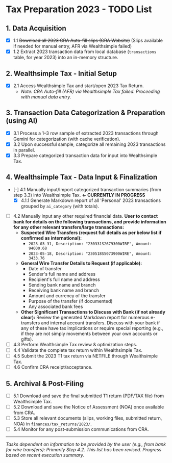 # Tax Preparation 2023 - TODO List

## 1. Data Acquisition
- [x] 1.1 ~~Download all 2023 CRA Auto-fill slips (CRA Website)~~ (Slips available if needed for manual entry, AFR via Wealthsimple failed)
- [x] 1.2 Extract 2023 transaction data from local database (`transactions` table, for year 2023) into an in-memory structure.

## 2. Wealthsimple Tax - Initial Setup
- [x] 2.1 Access Wealthsimple Tax and start/open 2023 Tax Return.
    *   *Note: CRA Auto-fill (AFR) via Wealthsimple Tax failed. Proceeding with manual data entry.*

## 3. Transaction Data Categorization & Preparation (using AI)
- [x] 3.1 Process a 1–3 row sample of extracted 2023 transactions through Gemini for categorization (with cache verification).
- [x] 3.2 Upon successful sample, categorize all remaining 2023 transactions in parallel.
- [x] 3.3 Prepare categorized transaction data for input into Wealthsimple Tax.

## 4. Wealthsimple Tax - Data Input & Finalization
- [-] 4.1 Manually input/Import categorized transaction summaries (from step 3.3) into Wealthsimple Tax. **<- CURRENTLY IN PROGRESS**
    - [x] 4.1.1 Generate Markdown report of all 'Personal' 2023 transactions grouped by `ai_category` (with totals).
- [ ] 4.2 Manually input any other required financial data. **User to contact bank for details on the following transactions, and provide information for any other relevant transfers/large transactions:**
    *   **Suspected Wire Transfers (request full details as per below list if confirmed as international):**
        *   `2023-03-31, Description: "230331S2679300WIRE", Amount: 94000.68`
        *   `2023-05-18, Description: "230518S5073900WIRE", Amount: 3433.76`
    *   **General Wire Transfer Details to Request (if applicable):**
        *   Date of transfer
        *   Sender's full name and address
        *   Recipient's full name and address
        *   Sending bank name and branch
        *   Receiving bank name and branch
        *   Amount and currency of the transfer
        *   Purpose of the transfer (if documented)
        *   Any associated bank fees
    *   **Other Significant Transactions to Discuss with Bank (if not already clear):** Review the generated Markdown report for numerous e-transfers and internal account transfers. Discuss with your bank if any of these have tax implications or require special reporting (e.g., if they are not simply movements between your own accounts or gifts).
- [ ] 4.3 Perform Wealthsimple Tax review & optimization steps.
- [ ] 4.4 Validate the complete tax return within Wealthsimple Tax.
- [ ] 4.5 Submit the 2023 T1 tax return via NETFILE through Wealthsimple Tax.
- [ ] 4.6 Confirm CRA receipt/acceptance.

## 5. Archival & Post-Filing
- [ ] 5.1 Download and save the final submitted T1 return (PDF/TAX file) from Wealthsimple Tax.
- [ ] 5.2 Download and save the Notice of Assessment (NOA) once available from CRA.
- [ ] 5.3 Store all relevant documents (slips, working files, submitted return, NOA) in `finances/tax_returns/2023/`.
- [ ] 5.4 Monitor for any post-submission communications from CRA.

---
*Tasks dependent on information to be provided by the user (e.g., from bank for wire transfers): Primarily Step 4.2.*
*This list has been revised. Progress based on recent execution summary.* 